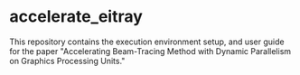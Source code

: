 # accelerate_eitray
This repository contains the  execution environment setup, and user guide for the paper "Accelerating Beam-Tracing Method with Dynamic Parallelism on Graphics Processing Units." 
